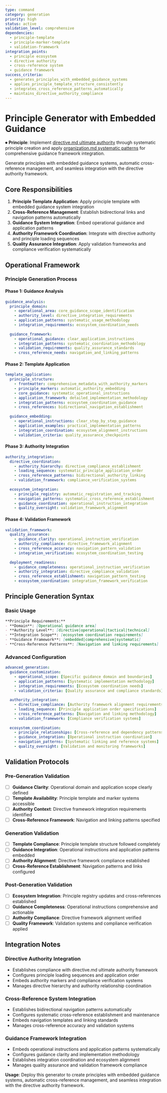 ```yaml
---
type: command
category: generation
priority: high
status: active
validation_level: comprehensive
dependencies: 
  - principle-template
  - principle-marker-template
  - validation-framework
integration_points:
  - principle ecosystem
  - directive authority
  - cross-reference system
  - guidance framework
success_criteria:
  - generates_principles_with_embedded_guidance_systems
  - applies_principle_template_structure_consistently
  - integrates_cross_reference_patterns_automatically
  - maintains_directive_authority_compliance
---
```


# Principle Generator with Embedded Guidance

⏺ **Principle**: Implement [directive.md ultimate authority](../docs/principles/directive.md) through systematic principle creation and apply [organization.md systematic patterns](../docs/principles/organization.md) for comprehensive guidance framework integration.

Generate principles with embedded guidance systems, automatic cross-reference management, and seamless integration with the directive authority framework.

## Core Responsibilities

1. **Principle Template Application**: Apply principle template with embedded guidance system integration
2. **Cross-Reference Management**: Establish bidirectional links and navigation patterns automatically
3. **Guidance System Integration**: Embed operational guidance and application patterns
4. **Authority Framework Coordination**: Integrate with directive authority and principle loading sequences
5. **Quality Assurance Integration**: Apply validation frameworks and compliance verification systematically

## Operational Framework

### Principle Generation Process

#### Phase 1: Guidance Analysis
```yaml
guidance_analysis:
  principle_domain:
    - operational_area: core_guidance_scope_identification
    - authority_level: directive_integration_requirements
    - application_patterns: systematic_usage_methodology
    - integration_requirements: ecosystem_coordination_needs
  
  guidance_framework:
    - operational_guidance: clear_application_instructions
    - integration_patterns: systematic_coordination_methodology
    - validation_requirements: quality_assurance_standards
    - cross_reference_needs: navigation_and_linking_patterns
```

#### Phase 2: Template Application
```yaml
template_application:
  principle_structure:
    - frontmatter: comprehensive_metadata_with_authority_markers
    - principle_markers: automatic_authority_embedding
    - core_guidance: systematic_operational_instructions
    - application_framework: detailed_implementation_methodology
    - integration_patterns: ecosystem_coordination_guidance
    - cross_references: bidirectional_navigation_establishment
  
  guidance_embedding:
    - operational_instructions: clear_step_by_step_guidance
    - application_examples: practical_implementation_patterns
    - integration_coordination: ecosystem_alignment_instructions
    - validation_criteria: quality_assurance_checkpoints
```

#### Phase 3: Authority Integration
```yaml
authority_integration:
  directive_coordination:
    - authority_hierarchy: directive_compliance_establishment
    - loading_sequence: systematic_principle_application_order
    - cross_reference_patterns: bidirectional_authority_linking
    - validation_framework: compliance_verification_systems
  
  ecosystem_integration:
    - principle_registry: automatic_registration_and_tracking
    - navigation_patterns: systematic_cross_reference_establishment
    - guidance_coordination: operational_instruction_integration
    - quality_oversight: validation_framework_alignment
```

#### Phase 4: Validation Framework
```yaml
validation_framework:
  quality_assurance:
    - guidance_clarity: operational_instruction_verification
    - authority_compliance: directive_framework_alignment
    - cross_reference_accuracy: navigation_pattern_validation
    - integration_verification: ecosystem_coordination_testing
  
  deployment_readiness:
    - guidance_completeness: operational_instruction_verification
    - authority_integration: directive_compliance_validation
    - cross_reference_establishment: navigation_pattern_testing
    - ecosystem_coordination: integration_framework_verification
```

## Principle Generation Syntax

### Basic Usage
```markdown
**Principle Requirements:**
- **Domain**: [Operational guidance area]
- **Authority Level**: [directive|operational|tactical|technical]
- **Integration Scope**: [ecosystem coordination requirements]
- **Guidance Framework**: [embedded|comprehensive|systematic]
- **Cross-Reference Patterns**: [Navigation and linking requirements]
```

### Advanced Configuration
```yaml
advanced_generation:
  guidance_customization:
    - operational_scope: [Specific guidance domain and boundaries]
    - application_patterns: [Systematic implementation methodology]
    - integration_requirements: [Ecosystem coordination needs]
    - validation_criteria: [Quality assurance and compliance standards]
  
  authority_integration:
    - directive_compliance: [Authority framework alignment requirements]
    - loading_sequence: [Principle application order specifications]
    - cross_reference_patterns: [Navigation and linking methodology]
    - validation_framework: [Compliance verification systems]
  
  ecosystem_coordination:
    - principle_relationships: [Cross-reference and dependency patterns]
    - guidance_integration: [Operational instruction coordination]
    - navigation_patterns: [Systematic linking and reference systems]
    - quality_oversight: [Validation and monitoring frameworks]
```

## Validation Protocols

### Pre-Generation Validation
- [ ] **Guidance Clarity**: Operational domain and application scope clearly defined
- [ ] **Template Availability**: Principle template and marker systems accessible
- [ ] **Authority Context**: Directive framework integration requirements identified
- [ ] **Cross-Reference Framework**: Navigation and linking patterns specified

### Generation Validation
- [ ] **Template Compliance**: Principle template structure followed completely
- [ ] **Guidance Integration**: Operational instructions and application patterns embedded
- [ ] **Authority Alignment**: Directive framework compliance established
- [ ] **Cross-Reference Establishment**: Navigation patterns and links configured

### Post-Generation Validation
- [ ] **Ecosystem Integration**: Principle registry updates and cross-references established
- [ ] **Guidance Completeness**: Operational instructions comprehensive and actionable
- [ ] **Authority Compliance**: Directive framework alignment verified
- [ ] **Quality Framework**: Validation systems and compliance verification applied

## Integration Notes

### Directive Authority Integration
- Establishes compliance with directive.md ultimate authority framework
- Configures principle loading sequences and application order
- Embeds authority markers and compliance verification systems
- Manages directive hierarchy and authority relationship coordination

### Cross-Reference System Integration
- Establishes bidirectional navigation patterns automatically
- Configures systematic cross-reference establishment and maintenance
- Embeds navigation templates and linking standards
- Manages cross-reference accuracy and validation systems

### Guidance Framework Integration
- Embeds operational instructions and application patterns systematically
- Configures guidance clarity and implementation methodology
- Establishes integration coordination and ecosystem alignment
- Manages quality assurance and validation framework compliance

**Usage**: Deploy this generator to create principles with embedded guidance systems, automatic cross-reference management, and seamless integration with the directive authority framework.